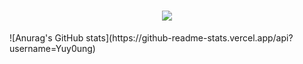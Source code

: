 <h1 align="center"> <a href="https://www.cnblogs.com/yuy0ung"> <img src="https://readme-typing-svg.herokuapp.com/?lines=欢迎来到Yuy0ung的github!;Welcome to Yuy0ung's github!&center=true&size=27"> </a> </h1>
![Anurag's GitHub stats](https://github-readme-stats.vercel.app/api?username=Yuy0ung)
